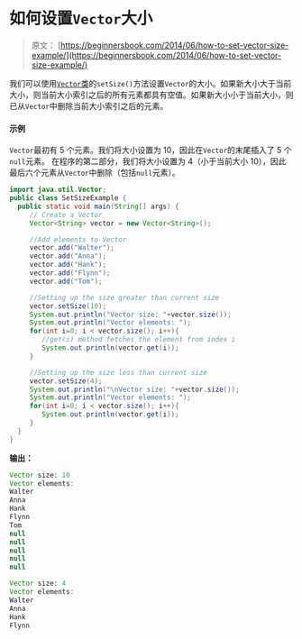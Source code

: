 # 如何设置`Vector`大小

> 原文： [https://beginnersbook.com/2014/06/how-to-set-vector-size-example/](https://beginnersbook.com/2014/06/how-to-set-vector-size-example/)

我们可以使用[`Vector`类](https://beginnersbook.com/2013/12/vector-in-java/)的`setSize()`方法设置`Vector`的大小。如果新大小大于当前大小，则当前大小索引之后的所有元素都具有空值。如果新大小小于当前大小，则已从`Vector`中删除当前大小索引之后的元素。

#### 示例

`Vector`最初有 5 个元素。我们将大小设置为 10，因此在`Vector`的末尾插入了 5 个`null`元素。
在程序的第二部分，我们将大小设置为 4（小于当前大小 10），因此最后六个元素从`Vector`中删除（包括`null`元素）。

```java
import java.util.Vector;
public class SetSizeExample {
  public static void main(String[] args) {
     // Create a Vector
     Vector<String> vector = new Vector<String>();

     //Add elements to Vector
     vector.add("Walter");
     vector.add("Anna");
     vector.add("Hank");
     vector.add("Flynn");
     vector.add("Tom");

     //Setting up the size greater than current size
     vector.setSize(10);
     System.out.println("Vector size: "+vector.size());
     System.out.println("Vector elements: ");
     for(int i=0; i < vector.size(); i++){
        //get(i) method fetches the element from index i
        System.out.println(vector.get(i));
     }

     //Setting up the size less than current size
     vector.setSize(4);
     System.out.println("\nVector size: "+vector.size());
     System.out.println("Vector elements: ");
     for(int i=0; i < vector.size(); i++){
        System.out.println(vector.get(i));
     }
  } 
}
```

**输出：**

```java
Vector size: 10
Vector elements: 
Walter
Anna
Hank
Flynn
Tom
null
null
null
null
null

Vector size: 4
Vector elements: 
Walter
Anna
Hank
Flynn

```
